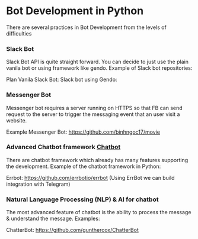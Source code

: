 # Bot Development in Python

There are several practices in Bot Development from the levels of difficulties

### Slack Bot

Slack Bot API is quite straight forward. You can decide to just use the plain vanila bot or using framework like gendo. Example of Slack bot repositories:

Plan Vanila Slack Bot: 
Slack bot using Gendo: 

### Messenger Bot

Messenger bot requires a server running on HTTPS so that FB can send request to the server to trigger the messaging event that an user visit a website.

Example Messenger Bot: https://github.com/binhngoc17/movie

### Advanced Chatbot framework [Chatbot](./bot.md)

There are chatbot framework which already has many features supporting the development. Example of the chatbot framework in Python:

Errbot: https://github.com/errbotio/errbot (Using ErrBot we can build integration with Telegram)

### Natural Language Processing (NLP) & AI for chatbot

The most advanced feature of chatbot is the ability to process the message & understand the message. Examples:

ChatterBot: https://github.com/gunthercox/ChatterBot